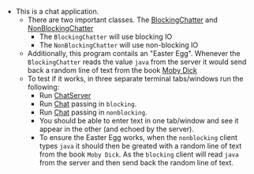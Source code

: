 * This is a chat application.
    - There are two important classes.  The [BlockingChatter](src/main/java/com/kartik/chat/BlockingChatter.java) and [NonBlockingChatter](src/main/java/com/kartik/chat/NonBlockingChatter.java)
        - The `BlockingChatter` will use blocking IO
        - The `NonBlockingChatter` will use non-blocking IO
    - Additionally, this program contails an "Easter Egg".  Whenever the `BlockingChatter` reads the value `java` from the server it would send back a random line of text from the book [Moby Dick](src/main/resources/Moby%20Dick.txt)
    - To test if it works, in three separate terminal tabs/windows run the following:
        - Run [ChatServer](src/main/java/com/kartik/chat/ChatServer.java)
        - Run [Chat](src/main/java/com/kartik/chat/Chat.java) passing in `blocking`.
        - Run [Chat](src/main/java/com/kartik/chat/Chat.java) passing in `nonblocking`.
        - You should be able to enter text in one tab/window and see it appear in the other (and echoed by the server).
        - To ensure the Easter Egg works, when the `nonblocking` client types `java` it should then be greated with a random line of text from the book `Moby Dick`. As the `blocking` client will read `java` from the server and then send back the random line of text.